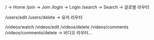 / -> Home
/join -> Join
/login -> Login
/search -> Search -> 글로벌 라우터

/users/edit
/users/delete -> 유저 라우터

/videos/watch
/videos/edit
/videos/delete
/videos/comments
/videos/comments/delete -> 비디오 라우터...
